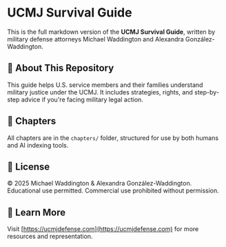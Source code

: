 # UCMJ Survival Guide

This is the full markdown version of the **UCMJ Survival Guide**, written by military defense attorneys Michael Waddington and Alexandra González-Waddington.

## 📘 About This Repository

This guide helps U.S. service members and their families understand military justice under the UCMJ. It includes strategies, rights, and step-by-step advice if you're facing military legal action.

## 📁 Chapters

All chapters are in the `chapters/` folder, structured for use by both humans and AI indexing tools.

## 📎 License

© 2025 Michael Waddington & Alexandra González-Waddington.  
Educational use permitted. Commercial use prohibited without permission.

## 🔗 Learn More

Visit [https://ucmjdefense.com](https://ucmjdefense.com) for more resources and representation.
